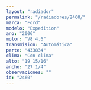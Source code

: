 ```yaml
---
layout: "radiador"
permalink: "/radiadores/2460/"
marca: "Ford"
modelo: "Expedition"
ano: "2006"
motor: "V8 4.6"
transmision: "Automática"
parte: "433834"
clima: "Con clima"
alto: "19 15/16"
ancho: "27 1/4"
observaciones: ""
id: "2460"
---
```


